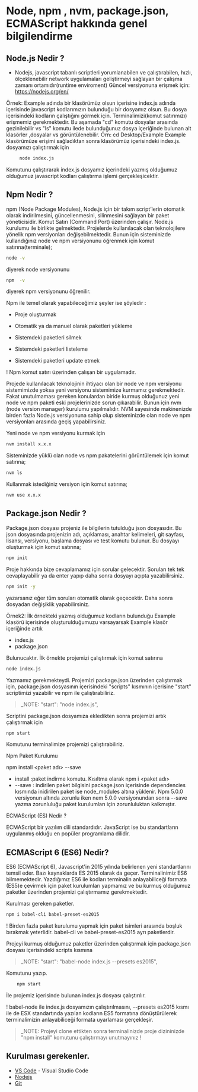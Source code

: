 # Node, npm , nvm, package.json, ECMAScript hakkında genel bilgilendirme

## Node.js Nedir ?

- Nodejs, javascript tabanlı scriptleri yorumlanabilen ve çalıştırabilen,
  hızlı, ölçeklenebilir network uygulamaları geliştirmeyi sağlayan bir çalışma zamanı ortamıdır(runtime enviroment)
  Güncel versiyonuna erişmek için: https://nodejs.org/en/

Örnek: Example adında bir klasörümüz olsun içerisine index.js adında içerisinde javascript kodlarımızın bulunduğu bir dosyamız olsun. Bu dosya içerisindeki kodların çalıştığını görmek için. Terminalimizi(komut satırımızı) erişmemiz gerekmektedir. Bu aşamada "cd" komutu dosyalar arasında gezinilebilir vs "ls" komutu ilede bulunduğunuz dosya içeriğinde bulunan alt klasörler ,dosyalar vs görüntülenebilir. Örn: cd Desktop/Example
Example klasörümüze erişimi sağladıktan sonra klasörümüz içerisindeki index.js. dosyamızı çalıştırmak için

```bash
     node index.js
```

Komutunu çalıştırarak index.js dosyamız içerindeki yazmış olduğumuz olduğumuz javascript kodları çalıştırma işlemi gerçekleşicektir.

## Npm Nedir ?

npm (Node Package Modules), Node.js için bir takım script’lerin otomatik olarak indirilmesini, güncellenmesini,
silinmesini sağlayan bir paket yöneticisidir. Komut Satırı (Command Port) üzerinden çalışır. Node.js kurulumu ile birlikte gelmektedir.
Projelerde kullanılacak olan teknolojilere yönelik npm versiyonları değişebilmektedir. Bunun için sisteminizde kullandığınız node ve npm
versiyonunu öğrenmek için komut satırına(terminale);

```bash
node -v
```

diyerek node versiyonunu

```bash
npm  -v
```

diyerek npm versiyonunu öğrenilir.

Npm ile temel olarak yapabileceğimiz şeyler ise şöyledir :

- Proje oluşturmak

- Otomatik ya da manuel olarak paketleri yükleme

- Sistemdeki paketleri silmek

- Sistemdeki paketleri listeleme

- Sistemdeki paketleri update etmek

! Npm komut satırı üzerinden çalışan bir uygulamadır.

Projede kullanılacak teknolojinin ihtiyacı olan bir node ve npm versiyonu sistemimizde yoksa
yeni versiyonu sistemimize kurmamız gerekmektedir. Fakat unutulmaması gereken konulardan biride kurmuş olduğunuz yeni node ve npm paketi eski projelerinizde
sorun çıkarabilir. Bunun için nvm (node version manager) kurulumu yapılmalıdır. NVM sayesinde makinenizde birden fazla Node.js versiyonuna sahip olup sisteminizde olan node ve npm
versiyonları arasında geçiş yapabilirsiniz.

Yeni node ve npm versiyonu kurmak için

```bash
nvm install x.x.x
```

Sisteminizde yüklü olan node vs npm pakatelerini görüntülemek için komut satırına;

```bash
nvm ls
```

Kullanmak istediğiniz versiyon için komut satırına;

```bash
nvm use x.x.x
```

## Package.json Nedir ?

Package.json dosyası projeniz ile bilgilerin tutulduğu json dosyasıdır. Bu json dosyasında projenizin adı, açıklaması, anahtar kelimeleri, git sayfası, lisansı, versiyonu, başlama dosyası ve test komutu bulunur. Bu dosyayı oluşturmak için komut satırına;

```bash
npm init
```

Proje hakkında bize cevaplamamız için sorular gelecektir. Soruları tek tek cevaplayabilir ya da enter yapıp daha sonra dosyayı açıpta yazabilirsiniz.

```bash
npm init -y
```

yazarsanız eğer tüm soruları otomatik olarak geçecektir. Daha sonra dosyadan değişiklik yapabilirsiniz.

Örnek2: İlk örnekteki yazmış olduğumuz kodların bulunduğu Example klasörü içerisinde oluşturulduğumuzu varsayarsak Example klasör içeriğinde artık

- index.js
- package.json

Bulunucaktır. İlk örnekte projemizi çalıştırmak için komut satırına

```bash
node index.js
```

Yazmamız gerekmekteydi. Projemizi package.json üzerinden çalıştırmak için, package.json dosyasının içerisindeki "scripts" kısmının içerisine "start" scriptimizi yazabilir ve npm ile çalıştırabiliriz.

> \_NOTE: "start": "node index.js",

Scriptini package.json dosyamıza ekledikten sonra projemizi artık çalıştırmak için

```bash
npm start
```

Komutunu terminalimize projemizi çalıştırabiliriz.

Npm Paket Kurulumu

npm install <paket adı> --save

- install :paket indirme komutu. Kısıltma olarak npm i <paket adı>
- --save : indirilen paket bilgisini package.json içerisinde dependencies kısmında inidirilen paket ise node_modules altına yüklenir. Npm 5.0.0 versiyonun altında zorunlu iken nem 5.0.0 versiyonundan sonra --save yazma zorunluluğu paket kurulumları için zorunluluktan kalkmıştır.

ECMAScript (ES) Nedir ?

ECMAScript bir yazılım dili standardıdır. JavaScript ise bu standartların uygulanmış olduğu en popüler programlama dilidir.

## ECMAScript 6 (ES6) Nedir?

ES6 (ECMAScript 6), Javascript'in 2015 yılında belirlenen yeni standartlarını temsil eder. Bazı kaynaklarda ES 2015 olarak da geçer. Terminalinimiz ES6 bilmemektedir. Yazdığımız ES6 ile kodları terminalin anlayabiliceği formata (ES5)e çevirmek için paket kurulumları yapmamız ve bu kurmuş olduğumuz paketler üzerinden projemizi çalıştırmamız gerekmektedir.

Kurulması gereken paketler.

```bash
npm i babel-cli babel-preset-es2015
```

! Birden fazla paket kurulumu yapmak için paket isimleri arasında boşluk bırakmak yeterlidir. babel-cli ve babel-preset-es2015 ayrı paketlerdir.

Projeyi kurmuş olduğumuz paketler üzerinden çalıştırmak için package.json dosyası içerisindeki scripts kısmına

> \_NOTE: "start": "babel-node index.js --presets es2015",

Komutunu yazıp.

```bash
	npm start
```

İle projemiz içerisinde bulunan index.js dosyası çalıştırılır.

! babel-node ile index.js dosyamızın çalıştırılmasını, --presets es2015 kısmı ile de ESX standartında yazılan kodların ES5 formatına dönüştürülerek terminalimizin anlayabiliceği formata uyarlaması gerçekleşir.

> \_NOTE: Projeyi clone ettikten sonra terminalinizde proje dizininizde "npm install" komutunu çalıştırmayı unutmayınız !

## Kurulması gerekenler.

- [VS Code](https://code.visualstudio.com/) - Visual Studio Code
- [Nodejs](https://nodejs.org/en/)
- [Git](https://git-scm.com/downloads)
